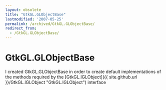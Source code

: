 ```yaml
---
layout: obsolete
title: "GtkGL.GLObjectBase"
lastmodified: '2007-05-25'
permalink: /archived/GtkGL.GLObjectBase/
redirect_from:
  - /GtkGL.GLObjectBase/
---
```


GtkGL.GLObjectBase
==================

I created GtkGL.GLObjectBase in order to create default implementations of the methods required by the [GtkGL.IGLObject]({{ site.github.url }}/GtkGL.IGLObject "GtkGL.IGLObject") interface

